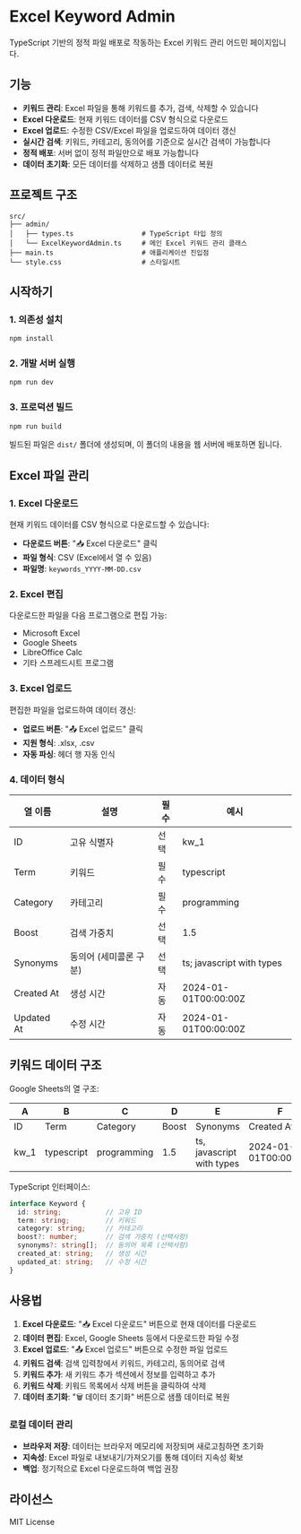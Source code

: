 # Excel Keyword Admin

TypeScript 기반의 정적 파일 배포로 작동하는 Excel 키워드 관리 어드민 페이지입니다.

## 기능

- **키워드 관리**: Excel 파일을 통해 키워드를 추가, 검색, 삭제할 수 있습니다
- **Excel 다운로드**: 현재 키워드 데이터를 CSV 형식으로 다운로드
- **Excel 업로드**: 수정한 CSV/Excel 파일을 업로드하여 데이터 갱신
- **실시간 검색**: 키워드, 카테고리, 동의어를 기준으로 실시간 검색이 가능합니다
- **정적 배포**: 서버 없이 정적 파일만으로 배포 가능합니다
- **데이터 초기화**: 모든 데이터를 삭제하고 샘플 데이터로 복원

## 프로젝트 구조

```
src/
├── admin/
│   ├── types.ts                 # TypeScript 타입 정의
│   └── ExcelKeywordAdmin.ts     # 메인 Excel 키워드 관리 클래스
├── main.ts                      # 애플리케이션 진입점
└── style.css                    # 스타일시트
```

## 시작하기

### 1. 의존성 설치

```bash
npm install
```

### 2. 개발 서버 실행

```bash
npm run dev
```

### 3. 프로덕션 빌드

```bash
npm run build
```

빌드된 파일은 `dist/` 폴더에 생성되며, 이 폴더의 내용을 웹 서버에 배포하면 됩니다.

## Excel 파일 관리

### 1. Excel 다운로드

현재 키워드 데이터를 CSV 형식으로 다운로드할 수 있습니다:
- **다운로드 버튼**: "📥 Excel 다운로드" 클릭
- **파일 형식**: CSV (Excel에서 열 수 있음)
- **파일명**: `keywords_YYYY-MM-DD.csv`

### 2. Excel 편집

다운로드한 파일을 다음 프로그램으로 편집 가능:
- Microsoft Excel
- Google Sheets
- LibreOffice Calc
- 기타 스프레드시트 프로그램

### 3. Excel 업로드

편집한 파일을 업로드하여 데이터 갱신:
- **업로드 버튼**: "📤 Excel 업로드" 클릭
- **지원 형식**: .xlsx, .csv
- **자동 파싱**: 헤더 행 자동 인식

### 4. 데이터 형식

| 열 이름 | 설명 | 필수 | 예시 |
|---------|------|------|------|
| ID | 고유 식별자 | 선택 | kw_1 |
| Term | 키워드 | 필수 | typescript |
| Category | 카테고리 | 필수 | programming |
| Boost | 검색 가중치 | 선택 | 1.5 |
| Synonyms | 동의어 (세미콜론 구분) | 선택 | ts; javascript with types |
| Created At | 생성 시간 | 자동 | 2024-01-01T00:00:00Z |
| Updated At | 수정 시간 | 자동 | 2024-01-01T00:00:00Z |

## 키워드 데이터 구조

Google Sheets의 열 구조:

| A | B | C | D | E | F | G |
|---|---|---|---|---|---|---|
| ID | Term | Category | Boost | Synonyms | Created At | Updated At |
| kw_1 | typescript | programming | 1.5 | ts, javascript with types | 2024-01-01T00:00:00Z | 2024-01-01T00:00:00Z |

TypeScript 인터페이스:
```typescript
interface Keyword {
  id: string;           // 고유 ID
  term: string;         // 키워드
  category: string;     // 카테고리
  boost?: number;       // 검색 가중치 (선택사항)
  synonyms?: string[];  // 동의어 목록 (선택사항)
  created_at: string;   // 생성 시간
  updated_at: string;   // 수정 시간
}
```

## 사용법

1. **Excel 다운로드**: "📥 Excel 다운로드" 버튼으로 현재 데이터를 다운로드
2. **데이터 편집**: Excel, Google Sheets 등에서 다운로드한 파일 수정
3. **Excel 업로드**: "📤 Excel 업로드" 버튼으로 수정한 파일 업로드
4. **키워드 검색**: 검색 입력창에서 키워드, 카테고리, 동의어로 검색
5. **키워드 추가**: 새 키워드 추가 섹션에서 정보를 입력하고 추가
6. **키워드 삭제**: 키워드 목록에서 삭제 버튼을 클릭하여 삭제
7. **데이터 초기화**: "🗑️ 데이터 초기화" 버튼으로 샘플 데이터로 복원

### 로컬 데이터 관리

- **브라우저 저장**: 데이터는 브라우저 메모리에 저장되며 새로고침하면 초기화
- **지속성**: Excel 파일로 내보내기/가져오기를 통해 데이터 지속성 확보
- **백업**: 정기적으로 Excel 다운로드하여 백업 권장

## 라이선스

MIT License

